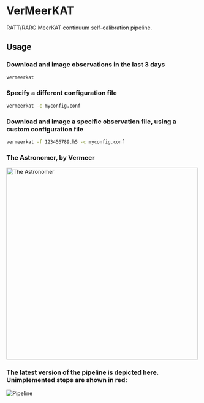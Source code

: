 # VerMeerKAT

RATT/RARG MeerKAT continuum self-calibration pipeline.

## Usage

### Download and image observations in the last 3 days

```bash
vermeerkat
```


### Specify a different configuration file

```bash
vermeerkat -c myconfig.conf
```

### Download and image a specific observation file, using a custom configuration file


```bash
vermeerkat -f 123456789.h5 -c myconfig.conf
```

### The Astronomer, by Vermeer

<img src="https://upload.wikimedia.org/wikipedia/commons/0/0e/Johannes_Vermeer_-_The_Astronomer_-_WGA24685.jpg" alt="The Astronomer" align="middle" width="500" height="500"/>

### The latest version of the pipeline is depicted here. Unimplemented steps are shown in red:
![Pipeline](https://github.com/ska-sa/vermeerkat/blob/master/misc/Vermeerkat_flow.png)
